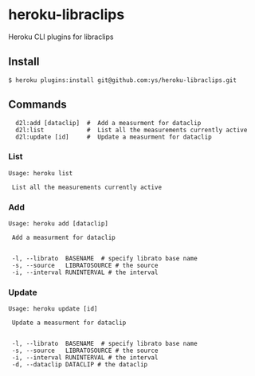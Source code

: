 heroku-libraclips
=================

Heroku CLI plugins for libraclips

## Install

```
$ heroku plugins:install git@github.com:ys/heroku-libraclips.git
```


## Commands

```
  d2l:add [dataclip]  #  Add a measurment for dataclip
  d2l:list            #  List all the measurements currently active
  d2l:update [id]     #  Update a measurment for dataclip
```

### List

```
Usage: heroku list

 List all the measurements currently active
```

### Add 

```
Usage: heroku add [dataclip]

 Add a measurment for dataclip


 -l, --librato  BASENAME  # specify librato base name
 -s, --source   LIBRATOSOURCE # the source
 -i, --interval RUNINTERVAL # the interval
```

### Update

```
Usage: heroku update [id]

 Update a measurment for dataclip


 -l, --librato  BASENAME  # specify librato base name
 -s, --source   LIBRATOSOURCE # the source
 -i, --interval RUNINTERVAL # the interval
 -d, --dataclip DATACLIP # the dataclip
```
